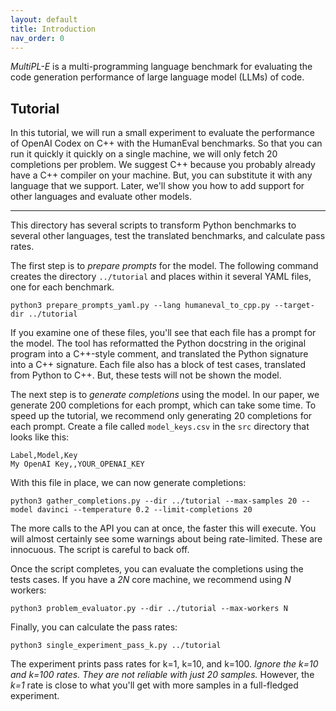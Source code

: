 ```yaml
---
layout: default
title: Introduction
nav_order: 0
---
```


*MultiPL-E* is a multi-programming language benchmark for evaluating the code
generation performance of large language model (LLMs) of code.


## Tutorial

In this tutorial, we will run a small experiment to evaluate the performance of
OpenAI Codex on C++ with the HumanEval benchmarks. So that you can run it
quickly it quickly on a single machine, we will only fetch 20 completions per
problem. We suggest C++ because you probably already have a C++ compiler on
your machine. But, you can substitute it with any language that we support.
Later, we'll show you how to add support for other languages and evaluate
other models.

---


This directory has several scripts to transform Python benchmarks to several
other languages, test the translated benchmarks, and calculate pass rates.

The first step is to *prepare prompts* for the model. The following command
creates the directory `../tutorial` and places within it several YAML files,
one for each benchmark.

```
python3 prepare_prompts_yaml.py --lang humaneval_to_cpp.py --target-dir ../tutorial
```

If you examine one of these files, you'll see that each file  has a prompt
for the model. The tool has reformatted the Python docstring in the original
program into a C++-style comment, and translated the Python signature into
a C++ signature. Each file also has a block of test cases, translated from
Python to C++. But, these tests will not be shown the model.

The next step is to *generate completions* using the model. In our paper, we
generate 200 completions for each prompt, which can take some time. To speed
up the tutorial, we recommend only generating 20 completions for each prompt.
Create a file called `model_keys.csv` in the `src` directory that looks like
this:

```
Label,Model,Key
My OpenAI Key,,YOUR_OPENAI_KEY
```

With this file in place, we can now generate completions:

```
python3 gather_completions.py --dir ../tutorial --max-samples 20 --model davinci --temperature 0.2 --limit-completions 20 
```

The more calls to the API you can at once, the faster this will execute. You will almost 
certainly see some warnings about being rate-limited. These are innocuous. 
The script is careful to back off.

Once the script completes, you can evaluate the completions using the tests
cases. If you have a *2N* core machine, we recommend using *N* workers:

```
python3 problem_evaluator.py --dir ../tutorial --max-workers N
```

Finally, you can calculate the pass rates:

```
python3 single_experiment_pass_k.py ../tutorial
```

The experiment prints pass rates for k=1, k=10, and k=100. *Ignore the k=10 and
k=100 rates. They are not reliable with just 20 samples.* However, the *k=1*
rate is close to what you'll get with more samples in a full-fledged experiment.

